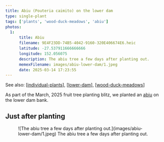 ```yaml
---
title: Abiu (Pouteria caimito) on the lower dam
type: single-plant
tags: ['plants', 'wood-duck-meadows', 'abiu']
photos:
  1:
      title: Abiu
      filename: 9E4F23DD-74B5-4042-9160-320E406674E6.heic
      latitude: -27.537911666666666
      longitude: 152.056075
      description: The abiu tree a few days after planting out.
      memexFilename: images/abiu-lower-dam/1.jpeg
      date: 2025-03-14 17:23:55
---
```


See also: [[individual-plants]], [[lower-dam]], [[wood-duck-meadows]]

As part of the March, 2025 fruit tree planting blitz, we planted an [abiu](https://en.wikipedia.org/wiki/Pouteria_caimito) on the lower dam bank.

## Just after planting

<figure markdown>
![The abiu tree a few days after planting out.](images/abiu-lower-dam/1.jpeg)
<caption>The abiu tree a few days after planting out.</caption>
</figure>

[//begin]: # "Autogenerated link references for markdown compatibility"
[individual-plants]: individual-plants "Individual plants"
[lower-dam]: ../lower-dam "The lower dam"
[wood-duck-meadows]: ../wood-duck-meadows "Wood duck meadows"
[//end]: # "Autogenerated link references"